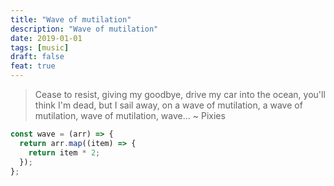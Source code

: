```yaml
---
title: "Wave of mutilation"
description: "Wave of mutilation"
date: 2019-01-01
tags: [music]
draft: false
feat: true
---
```


> Cease to resist, giving my goodbye, drive my car into the ocean, you'll think I'm dead, but I sail away, on a wave of mutilation, a wave of mutilation, wave of mutilation, wave...
> ~ Pixies

```javascript
const wave = (arr) => {
  return arr.map((item) => {
    return item * 2;
  });
};
```
